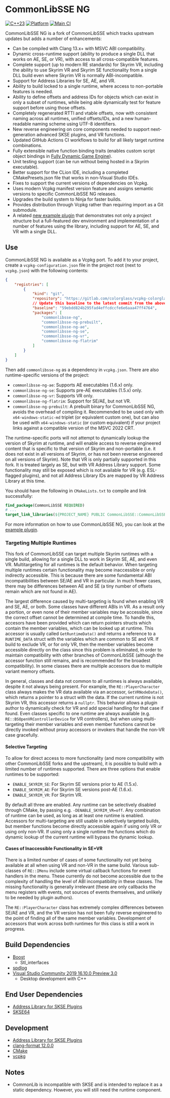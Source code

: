 # CommonLibSSE NG
[![C++23](https://img.shields.io/static/v1?label=standard&message=C%2B%2B20&color=blue&logo=c%2B%2B&&logoColor=white&style=flat)](https://en.cppreference.com/w/cpp/compiler_support)
[![Platform](https://img.shields.io/static/v1?label=platform&message=windows&color=dimgray&style=flat)](#)
[![Main CI](https://github.com/CharmedBaryon/CommonLibSSE-NG/actions/workflows/main_ci.yml/badge.svg)](https://github.com/CharmedBaryon/CommonLibSSE-NG/actions/workflows/main_ci.yml)

CommonLibSSE NG is a fork of CommonLibSSE which tracks upstream updates but adds a number of enhancements:
* Can be compiled with Clang 13.x+ with MSVC ABI compatibility.
* Dynamic cross-runtime support (ability to produce a single DLL that works on AE, SE, or VR), with access to all
  cross-compatible features.
* Complete support (up to modern RE standards) for Skyrim VR, including the ability to use Skyrim VR and Skyrim SE
  functionality from a single DLL build even where Skyrim VR is normally ABI-incompatible.
* Support for Address Libraries for SE, AE, and VR.
* Ability to build locked to a single runtime, where access to non-portable features is needed.
* Ability to define offsets and address IDs for objects which can exist in only a subset of runtimes, while being able
  dynamically test for feature support before using those offsets.
* Completely regenerated RTTI and vtable offsets, now with consistent naming across all runtimes, unified offsets/IDs,
  and a new human-readable naming scheme using UTF-8 identifiers.
* New reverse engineering on core components needed to support next-generation advanced SKSE plugins, and VR functions.
* Updated GitHub Actions CI workflows to build for all likely target runtime combinations.
* Fully extensible native function binding traits (enables custom script object bindings in
  [Fully Dynamic Game Engine](https://gitlab.com/colorglass/fully-dynamic-game-engine)).
* Unit testing support (can be run without being hosted in a Skyrim executable).
* Better support for the CLion IDE, including a completed CMakePresets.json file that works in non-Visual Studio IDEs.
* Fixes to support the current versions of  dependencies on Vcpkg.
* Uses modern Vcpkg manifest version feature and assigns semantic versions to specific CommonLibSSE NG releases.
* Upgrades the build system to Ninja for faster builds.
* Provides distribution through Vcpkg rather than requiring import as a Git submodule.
* A related [new example plugin](https://gitlab.com/colorglass/commonlibsse-sample-plugin) that demonstrates not only a
  project structure but a full-featured dev environment and implementation of a number of features using the library,
  including support for AE, SE, and VR with a single DLL.

## Use
CommonLibSSE NG is available as a Vcpkg port. To add it to your project, create a `vcpkg-configuration.json` file in the
project root (next to `vcpkg.json`) with the following contents:

```json
{
    "registries": [
        {
            "kind": "git",
            "repository": "https://gitlab.com/colorglass/vcpkg-colorglass",
            // Update this baseline to the latest commit from the above repo.
            "baseline": "59ebdd824b295fad4effcdccfe6e6aaa47ff4764",
            "packages": [
                "commonlibsse-ng",
                "commonlibsse-ng-prebuilt",
                "commonlibsse-ng-ae",
                "commonlibsse-ng-se",
                "commonlibsse-ng-vr",
                "commonlibsse-ng-flatrim"
            ]
        }
    ]
}
```

Then add `commonlibsse-ng` as a dependency in `vcpkg.json`. There are also runtime-specific versions of the project:
* `commonlibsse-ng-ae`: Supports AE executables (1.6.x) only.
* `commonlibsse-ng-se`: Supports pre-AE executables (1.5.x) only.
* `commonlibsse-ng-vr`: Supports VR only.
* `commonlibsse-ng-flatrim`: Support for SE/AE, but not VR.
* `commonlibsse-ng-prebuilt`: A prebuilt binary for CommonLibSSE NG, avoids the overhead of compiling it. Recommended to
  be used only with `x64-windows-static-md` triplet (or equivalent custom one), but can also be used with
  `x64-windows-static` (or custom equivalent) if your project links against a compatible version of the MSVC 2022 CRT.

The runtime-specific ports will not attempt to dynamically lookup the version of Skyrim at runtime, and will enable
access to reverse engineered content that is specific to that version of Skyrim and non-portable (i.e. it does not exist
in all versions of Skyrim, or has not been reverse engineered on all versions of Skyrim). Note that VR is only partially
supported in this fork. It is treated largely as SE, but with VR Address Library support. Some functionality may still
be exposed which is not available for VR (e.g. ESL-flagged plugins), and not all Address Library IDs are mapped by VR
Address Library at this time.

You should have the following in `CMakeLists.txt` to compile and link successfully:
```cmake
find_package(CommonLibSSE REQUIRED)
# ...
target_link_libraries(${PROJECT_NAME} PUBLIC CommonLibSSE::CommonLibSSE)
```

For more information on how to use CommonLibSSE NG, you can look at the
[example plugin](https://gitlab.com/colorglass/commonlibsse-sample-plugin).

### Targeting Multiple Runtimes
This fork of CommonLibSSE can target multiple Skyrim runtimes with a single build, allowing for a single DLL to work
in Skyrim SE, AE, and even VR. Multitargeting for all runtimes is the default behavior. When targeting multiple runtimes
certain functionality may become inaccessible or only indirectly accessible. This is because there are some fundamental
ABI incompatibilities between SE/AE and VR in particular. In much fewer cases, there may be differences between AE and
SE (a tiny number of offsets remain which are not found in AE).

The largest difference caused by multi-targeting is found when enabling VR and SE, AE, or both. Some classes have
different ABIs in VR. As a result only a portion, or even none of their member variables may be accessible, since the
correct offset cannot be determined at compile time. To handle this, accesors have been provided which can return
pointers structs which contain the member variables, which can be looked up at runtime. This accessor is usually called
`GetRuntimeData()` and returns a reference to a `RUNTIME_DATA` struct with the variables which are common to SE and VR.
If build to exclude VR, or for only VR, then the member variables become accessible directly on the class since this
problem is eliminated, in order to maintain compatibility with other branches of CommonLibSSE (although the accessor
function still remains, and is recommended for the broadest compatibility). In some classes there are multiple accessors
due to multiple variant memory offsets.

In general, classes and data not common to all runtimes is always available, despite it not always being present. For
example, the `RE::PlayerCharacter` class always makes the VR data available via an accessor, `GetVRNodeData()`, which
returns a pointer to a struct with the data. If the current runtime is not Skyrim VR, this accessor returns a `nullptr`.
This behavior allows a plugin author to dynamically check for VR and add special handling for that case if found. Even
classes specific to one runtime are always available (e.g. `RE::BSOpenVRControllerDevice` for VR controllers), but when
using multi-targeting their member variables and even member functions cannot be directly invoked without proxy
accessors or invokers that handle the non-VR case gracefully.

#### Selective Targeting
To allow for direct access to more functionality (and more compatibility with other CommonLibSSE forks and the
upstream), it is possible to build with a limited number of runtimes supported. There are three options that enable
runtimes to be supported:

* `ENABLE_SKYRIM_SE`: For Skyrim SE versions prior to AE (1.5.x).
* `ENABLE_SKYRIM_AE`: For Skyrim SE versions post-AE (1.6.x).
* `ENABLE_SKYRIM_VR`: For Skyrim VR.

By default all three are enabled. Any runtime can be selectively disabled through CMake, by passing e.g.
`-DENABLE_SKYRIM_VR=off`. Any combination of runtime can be used, as long as at least one runtime is enabled. Accessors
for multi-targeting are still usable in selectively targeted builds, but member functions become directly accessible
again if using only VR or using only non-VR. If using only a single runtime the functions which do dynamic lookup of the
current runtime will bypass the dynamic lookup.

#### Cases of Inaccessible Functionality in SE+VR
There is a limited number of cases of some functionality not yet being available at all when using VR and non-VR in the
same build. Various sub-classes of `RE::IMenu` include some virtual callback functions for event handlers in the menu.
These currently do not become accessible due to the complexity of handling the level of ABI incompatibility in these
classes. The missing functionality is generally irrelevant (these are only callbacks the menu registers with events, not
sources of events themselves, and unlikely to be needed by plugin authors).

The `RE::PlayerCharacter` class has extremely complex differences between SE/AE and VR, and the VR version has not been
fully reverse engineered to the point of finding all of the same member variables. Development of accessors that work
across both runtimes for this class is still a work in progress.

## Build Dependencies
* [Boost](https://www.boost.org/)
	* Stl_interfaces
* [spdlog](https://github.com/gabime/spdlog)
* [Visual Studio Community 2019 16.10.0 Preview 3.0](https://visualstudio.microsoft.com/vs/preview/)
	* Desktop development with C++

## End User Dependencies
* [Address Library for SKSE Plugins](https://www.nexusmods.com/skyrimspecialedition/mods/32444)
* [SKSE64](https://skse.silverlock.org/)

## Development
* [Address Library for SKSE Plugins](https://www.nexusmods.com/skyrimspecialedition/mods/32444)
* [clang-format 12.0.0](https://github.com/llvm/llvm-project/releases)
* [CMake](https://cmake.org/)
* [vcpkg](https://github.com/microsoft/vcpkg)

## Notes
* CommonLib is incompatible with SKSE and is intended to replace it as a static dependency. However, you will still need the runtime component.

